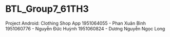 # BTL_Group7_61TH3
Project Android: Clothing Shop App
1951064055 - Phan Xuân Bình
1951060776 - Nguyễn Đức Huỳnh
1951060824 - Dương Nguyễn Ngọc Long
